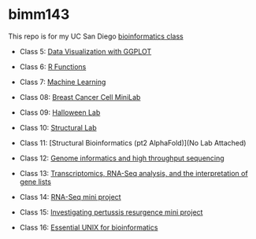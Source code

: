 # bimm143
This repo is for my UC San Diego [bioinformatics class](https://bioboot.github.io/bimm143_F24/)

- Class 5: [Data Visualization with GGPLOT](https://github.com/mfava10/bimm143/blob/main/class05/class05.md)
  
- Class 6: [R Functions](https://github.com/mfava10/bimm143/blob/main/lab6/lab6.md)
  
- Class 7: [Machine Learning](https://github.com/mfava10/bimm143/blob/main/class07/class%207.md)
  
- Class 08: [Breast Cancer Cell MiniLab](https://github.com/mfava10/bimm143/blob/main/class08/class%208.md)
  
- Class 09: [Halloween Lab](https://github.com/mfava10/bimm143/blob/main/class09_files/class09.md)
  
- Class 10: [Structural Lab](https://github.com/mfava10/bimm143/blob/main/class10/class10.md)
  
- Class 11: [Structural Bioinformatics (pt2 AlphaFold)](No Lab Attached)

- Class 12: [Genome informatics and high throughput sequencing](https://github.com/mfava10/bimm143/blob/main/class12/lab%2012.pdf)

- Class 13: [Transcriptomics, RNA-Seq analysis, and the interpretation of gene lists](https://github.com/mfava10/bimm143/blob/main/class13/lab%2013.pdf)

- Class 14: [RNA-Seq mini project](https://github.com/mfava10/bimm143/blob/main/class14/lab%2014.pdf)

- Class 15: [Investigating pertussis resurgence mini project](https://github.com/mfava10/bimm143/blob/main/class15/lab%2015.pdf)

- Class 16: [Essential UNIX for bioinformatics](https://github.com/mfava10/bimm143/blob/main/class16/lab%2016.pdf)
